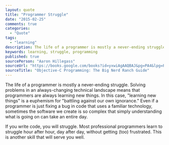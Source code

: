 ```yaml
---
layout: quote
title: "Programmer Struggle"
date: "2015-02-25"
comments: true
categories:
  - "Quote"
tags:
  - "learning"
description: The life of a programmer is mostly a never-ending struggle.
keywords: learning, struggle, programming
published: true
sourcePerson: "Aaron Hillegass"
sourceUrl: "https://books.google.com/books?id=yxwiAgAAQBAJ&pg=PA4&lpg=PA4&ots=MYkju-O5W3&sig=u4R8RZ1EhemFcQcD-3CCwllcEcw&hl=en&sa=X&ei=W5jsVOiuEsG7ogSG2YGADw&ved=0CDAQ6AEwAw#v=onepage"
sourceTitle: "Objective-C Programming: The Big Nerd Ranch Guide"
---
```


The life of a programmer is mostly a never-ending struggle.  Solving problems in an always-changing technical landscape means that programmers are always learning new things.  In this case, "learning new things" is a euphemism for "battling against our own ignorance."  Even if a programmer is just fixing a bug in code that uses a familiar technology, sometimes the software we create is so complex that simply understanding what is going on can take an entire day.

If you write code, you will struggle.  Most professional programmers learn to struggle hour after hour, day after day, without getting (too) frustrated.  This is another skill that will serve you well.

<!-- more -->
